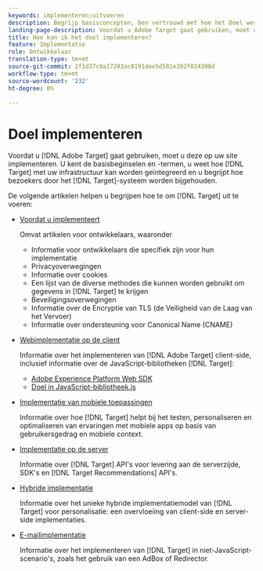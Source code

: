 ```yaml
---
keywords: implementeren;uitvoeren
description: Begrijp basisconcepten, ben vertrouwd met hoe het Doel werkt en met uw infrastructuur integreert, en begrijp hoe de bezoekers worden gevolgd.
landing-page-description: Voordat u Adobe Target gaat gebruiken, moet u het programma implementeren op uw site, enkele basisbeginselen en -termen begrijpen en vertrouwd zijn met de werking van Target.
title: Hoe kan ik het doel implementeren?
feature: Implementatie
role: Ontwikkelaar
translation-type: tm+mt
source-git-commit: 2f1d37c8a17283ac0191dee5d581e202f024398d
workflow-type: tm+mt
source-wordcount: '232'
ht-degree: 0%

---
```



# Doel implementeren

Voordat u [!DNL Adobe Target] gaat gebruiken, moet u deze op uw site implementeren. U kent de basisbeginselen en -termen, u weet hoe [!DNL Target] met uw infrastructuur kan worden geïntegreerd en u begrijpt hoe bezoekers door het [!DNL Target]-systeem worden bijgehouden.

De volgende artikelen helpen u begrijpen hoe te om [!DNL Target] uit te voeren:

* [Voordat u implementeert](c-considerations-before-you-implement-target/considerations-before-you-implement-target.md)

   Omvat artikelen voor ontwikkelaars, waaronder

   * Informatie voor ontwikkelaars die specifiek zijn voor hun implementatie
   * Privacyoverwegingen
   * Informatie over cookies
   * Een lijst van de diverse methodes die kunnen worden gebruikt om gegevens in [!DNL Target] te krijgen
   * Beveiligingsoverwegingen
   * Informatie over de Encryptie van TLS (de Veiligheid van de Laag van het Vervoer)
   * Informatie over ondersteuning voor Canonical Name (CNAME)

* [Webimplementatie op de client](/help/c-implementing-target/c-implementing-target-for-client-side-web/implement-target-for-client-side-web.md)

   Informatie over het implementeren van [!DNL Adobe Target] client-side, inclusief informatie over de JavaScript-bibliotheken [!DNL Target]:

   * [Adobe Experience Platform Web SDK](/help/c-implementing-target/c-implementing-target-for-client-side-web/aep-web-sdk.md)
   * [Doel in JavaScript-bibliotheek.js](/help/c-implementing-target/c-implementing-target-for-client-side-web/c-how-atjs-works/how-atjs-works.md)

* [Implementatie van mobiele toepassingen](/help/c-target-mobile-app/target-mobile-app.md)

   Informatie over hoe [!DNL Target] helpt bij het testen, personaliseren en optimaliseren van ervaringen met mobiele apps op basis van gebruikersgedrag en mobiele context.

* [Implementatie op de server](/help/c-implementing-target/c-api-and-sdk-overview/api-and-sdk-overview.md)

   Informatie over [!DNL Target] API&#39;s voor levering aan de serverzijde, SDK&#39;s en [!DNL Target Recommendations] API&#39;s.

* [Hybride implementatie](/help/c-implementing-target/hybrid-implementation.md)

   Informatie over het unieke hybride implementatiemodel van [!DNL Target] voor personalisatie: een overvloeiing van client-side en server-side implementaties.

* [E-mailimplementatie](c-non-javascript-based-implementation/non-javascript-based-implementation.md)

   Informatie over het implementeren van [!DNL Target] in niet-JavaScript-scenario&#39;s, zoals het gebruik van een AdBox of Redirector.
